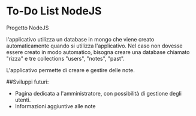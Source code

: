 # To-Do List NodeJS
 Progetto NodeJS

 l'applicativo utilizza un database in mongo che viene creato automaticamente quando si utilizza l'applicativo.
 Nel caso non dovesse essere creato in modo automatico, bisogna creare una database chiamato "rizza" e tre collections "users", "notes", "past".

 L'applicativo permette di creare e gestire delle note.

 ##Sviluppi futuri:

 - Pagina dedicata a l'amministratore, con possibilità di gestione degli utenti.
 - Informazioni aggiuntive alle note
